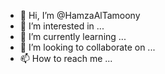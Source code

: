 - 👋 Hi, I’m @HamzaAlTamoony
- 👀 I’m interested in ...
- 🌱 I’m currently learning ...
- 💞️ I’m looking to collaborate on ...
- 📫 How to reach me ...

<!---
HamzaAlTamoony/HamzaAlTamoony is a ✨ special ✨ repository because its `README.md` (this file) appears on your GitHub profile.
You can click the Preview link to take a look at your changes.
--->
